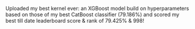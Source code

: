 Uploaded my best kernel ever: an XGBoost model build on hyperparameters based on those of my best CatBoost classifier (79.186%) and scored my best till date leaderboard score & rank of 79.425% & 998!
